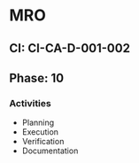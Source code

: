 # MRO

## CI: CI-CA-D-001-002
## Phase: 10

### Activities
- Planning
- Execution
- Verification
- Documentation
